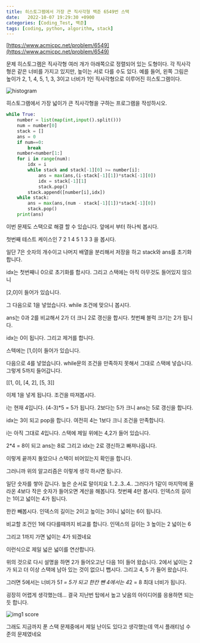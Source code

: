 ```yaml
---
title: 히스토그램에서 가장 큰 직사각형 백준 6549번 스택
date:   2022-10-07 19:29:30 +0900
categories: [Coding_Test, 백준]
tags: [coding, python, algorithm, stack]
---
```


[https://www.acmicpc.net/problem/6549](https://www.acmicpc.net/problem/6549)

문제
히스토그램은 직사각형 여러 개가 아래쪽으로 정렬되어 있는 도형이다. 각 직사각형은 같은 너비를 가지고 있지만, 높이는 서로 다를 수도 있다. 예를 들어, 왼쪽 그림은 높이가 2, 1, 4, 5, 1, 3, 3이고 너비가 1인 직사각형으로 이루어진 히스토그램이다.

![histogram](https://user-images.githubusercontent.com/85277660/211180778-e645492a-5cde-4691-b1ca-a0966fc420c0.png)

히스토그램에서 가장 넓이가 큰 직사각형을 구하는 프로그램을 작성하시오.

```py
while True:
    number = list(map(int,input().split()))
    num = number[0]
    stack = []
    ans = 0
    if num==0:
        break
    number=number[1:]
    for i in range(num):
        idx = i
        while stack and stack[-1][0] >= number[i]:
            ans = max(ans,(i-stack[-1][1])*stack[-1][0])
            idx = stack[-1][1]
            stack.pop()
        stack.append([number[i],idx])
    while stack:
        ans = max(ans,(num - stack[-1][1])*stack[-1][0])
        stack.pop()
    print(ans)
```

이번 문제도 스택으로 해결 할 수 있습니다. 앞에서 부터 하나씩 봅시다.

첫번째 테스트 케이스인 7 2 1 4 5 1 3 3 을 봅시다.

일단 7은 숫자의 개수이고 나머지 배열을 분리해서 저장을 하고 stack와 ans를 초기화 합니다.

 

idx는 첫번째니 0으로 초기화를 합시다. 그리고 스택에는 아직 아무것도 들어있지 않으니

[2,0]이 들어가 있습니다.


그 다음으로 1을 넣었습니다.  while 조건에 맞으니 봅시다.

ans는 0과 2를 비교해서 2가 더 크니 2로 갱신을 합시다. 첫번째 블럭 크기는 2가 됩니다.

idx는 0이 됩니다. 그리고 제거를 합니다.

스텍에는 [1,0]이 들어가 있습니다.

 

다음으로 4를 넣었습니다. while문의 조건을 만족하지 못해서 그대로 스택에 넣습니다. 그렇게 5까지 들어갑니다.

[[1, 0], [4, 2], [5, 3]]

 

이제 1을 넣게 됩니다. 조건을 따져봅시다.

i는 현재 4입니다. (4-3)*5 = 5가 됩니다. 2보다는 5가 크니 ans는 5로 갱신을 합니다.

idx는 3이 되고 pop을 합니다. 여전히 4는 1보다 크니 조건을 만족합니다.

 

i는 아직 그대로 4입니다. 스택에 제일 위에는 4,2가 들어 있습니다.

2*4 = 8이 되고 ans는 8로 그리고 idx는 2로 갱신하고 빠져나옵니다.

 

이렇게 끝까지 돌았으나 스택이 비어있는지 확인을 합니다.

 

그러니까 위의 알고리즘은 이렇게 생각 하시면 됩니다.

일단 숫자를 쌓아 갑니다. 높은 순서로 말이지요 1..2..3..4.. 그러다가 1같이 마지막에 올라온 4보다 작은 숫자가 들어오면 계산을 해봅니다. 첫번째 4만 봅시다. 인덱스의 길이는 1이고 넓이는 4가 됩니다.

한칸 빼봅시다. 인덱스의 길이는 2이고 높이는 3이니 넓이는 6이 됩니다.

비교할 조건인 1에 다다를때까지 비교를 합니다. 인덱스의 길이는 3 높이는  2 넓이는 6

그리고 1까지 가면 넓이는 4가 되겠네요

이런식으로 제일 넓은 넓이를 연산합니다.

위의 것으로 다시 설명을 하면 2가 들어오고난 다음 1이 들어 왔습니다. 2에서 넓이는 2가 되고 더 이상 스택에 남아 있는 것이 없으니 뺍시다. 그리고 4, 5 가 들어 왔습니다. 

그러면 5에서는 너비가 5*1 = 5가 되고 한칸 뺀 4에서는 4*2 = 8 최대 너비가 됩니다.

굉장히 어렵게 생각했는데... 결국 지난번 탑에서 높고 낮음의 아이디어를 응용하면 되는 듯 합니다.

![img1 score](https://user-images.githubusercontent.com/85277660/211180785-20e1f4d9-a5c5-4d84-a386-a523d960b8ec.png)

그래도 지금까지 푼 스택 문제중에서 제일 난이도 있다고 생각했는데 역시 플래티넘 수준의 문제였네요